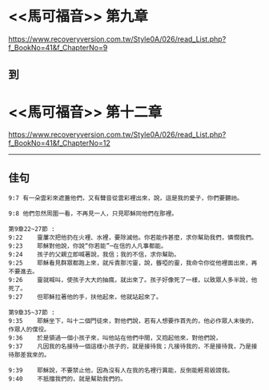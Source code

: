 # <<馬可福音>> 第九章
<https://www.recoveryversion.com.tw/Style0A/026/read_List.php?f_BookNo=41&f_ChapterNo=9>

## 到
          
# <<馬可福音>> 第十二章
<https://www.recoveryversion.com.tw/Style0A/026/read_List.php?f_BookNo=41&f_ChapterNo=12>

***
## 佳句
```
9:7	有一朵雲彩來遮蓋他們，又有聲音從雲彩裡出來，說，這是我的愛子，你們要聽祂。
```

```
9:8	他們忽然周圍一看，不再見一人，只見耶穌同他們在那裡。
```

```
第9章22~27節 : 
9:22	靈屢次把他扔在火裡、水裡，要除滅他。你若能作甚麼，求你幫助我們，憐憫我們。
9:23	耶穌對他說，你說“你若能”─在信的人凡事都能。
9:24	孩子的父親立即喊著說，我信；我的不信，求你幫助。
9:25	耶穌看見群眾都跑上來，就斥責那污靈，說，聾啞的靈，我命令你從他裡面出來，再不要進去。
9:26	靈就喊叫，使孩子大大的抽瘋，就出來了。孩子好像死了一樣，以致眾人多半說，他死了。
9:27	但耶穌拉著他的手，扶他起來，他就站起來了。
```

```
第9章35~37節 : 
9:35	耶穌坐下，叫十二個門徒來，對他們說，若有人想要作首先的，他必作眾人末後的，作眾人的僕役。
9:36	於是領過一個小孩子來，叫他站在他們中間，又抱起他來，對他們說，
9:37	凡因我的名接待一個這樣小孩子的，就是接待我；凡接待我的，不是接待我，乃是接待那差我來的。
```

```
9:39	耶穌說，不要禁止他，因為沒有人在我的名裡行異能，反倒能輕易毀謗我。
9:40	不抵擋我們的，就是幫助我們的。
```

```

```

```

```
